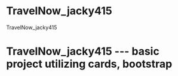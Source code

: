# TravelNow_jacky415
TravelNow_jacky415

# TravelNow_jacky415 --- basic project utilizing cards, bootstrap
